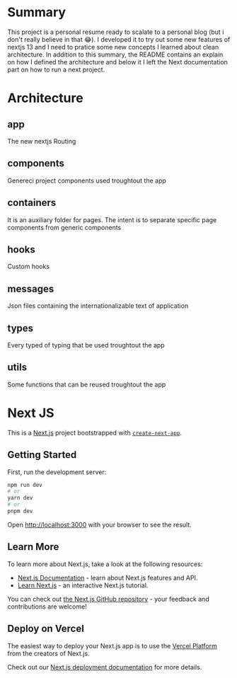 # Summary

This project is a personal resume ready to scalate to a personal blog (but i don't really believe in that 😂).
I developed it to try out some new features of nextjs 13 and I need to pratice some new concepts I learned about clean architecture.
In addition to this summary, the README contains an explain on how I defined the architecture and below it I left the Next documentation part on how to run a next project.

# Architecture

## app

The new nextjs Routing

## components

Genereci project components used troughtout the app

## containers

It is an auxiliary folder for pages. The intent is to separate specific page components from generic components

## hooks

Custom hooks

## messages

Json files containing the internationalizable text of application

## types

Every typed of typing that be used troughtout the app

## utils

Some functions that can be reused troughtout the app

# Next JS

This is a [Next.js](https://nextjs.org/) project bootstrapped with [`create-next-app`](https://github.com/vercel/next.js/tree/canary/packages/create-next-app).

## Getting Started

First, run the development server:

```bash
npm run dev
# or
yarn dev
# or
pnpm dev
```

Open [http://localhost:3000](http://localhost:3000) with your browser to see the result.

## Learn More

To learn more about Next.js, take a look at the following resources:

- [Next.js Documentation](https://nextjs.org/docs) - learn about Next.js features and API.
- [Learn Next.js](https://nextjs.org/learn) - an interactive Next.js tutorial.

You can check out [the Next.js GitHub repository](https://github.com/vercel/next.js/) - your feedback and contributions are welcome!

## Deploy on Vercel

The easiest way to deploy your Next.js app is to use the [Vercel Platform](https://vercel.com/new?utm_medium=default-template&filter=next.js&utm_source=create-next-app&utm_campaign=create-next-app-readme) from the creators of Next.js.

Check out our [Next.js deployment documentation](https://nextjs.org/docs/deployment) for more details.
